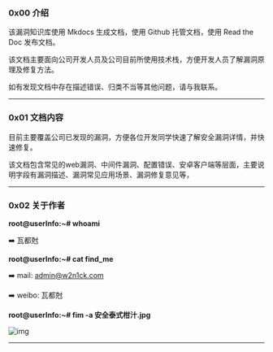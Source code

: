 ### 0x00 介绍

该漏洞知识库使用 Mkdocs 生成文档，使用 Github 托管文档，使用 Read the Doc 发布文档。

该文档主要面向公司开发人员及公司目前所使用技术栈，方便开发人员了解漏洞原理及修复方法。

如有发现文档中存在描述错误、归类不当等其他问题，请与我联系。

------
### 0x01 文档内容

目前主要覆盖公司已发现的漏洞，方便各位开发同学快速了解安全漏洞详情，并快速修复。

该文档包含常见的web漏洞、中间件漏洞、配置错误、安卓客户端等层面，主要说明字段有漏洞描述、漏洞常见应用场景、漏洞修复意见等，

------

### 0x02 关于作者

**root@userInfo:~# whoami**

➡️ 瓦都尅

**root@userInfo:~# cat find_me**

➡️ mail: admin@w2n1ck.com

➡️ weibo: 瓦都尅

**root@userInfo:~# fim -a 安全泰式柑汁.jpg**

![img](http://www.w2n1ck.com/static/img/wxgzh.jpg)

------
